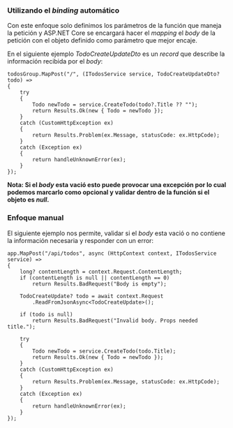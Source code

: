 ### Utilizando el *binding* automático

Con este enfoque solo definimos los parámetros de la función que maneja la petición y ASP.NET Core se encargará hacer el *mapping* el *body* de la petición con el objeto definido como parámetro que mejor encaje.

En el siguiente ejemplo *TodoCreateUpdateDto* es un *record* que describe la información recibida por el *body*:

```
todosGroup.MapPost("/", (ITodosService service, TodoCreateUpdateDto? todo) =>
{
    try
    {
        Todo newTodo = service.CreateTodo(todo?.Title ?? "");
        return Results.Ok(new { Todo = newTodo });
    }
    catch (CustomHttpException ex) 
    { 
	    return Results.Problem(ex.Message, statusCode: ex.HttpCode);
	}
    catch (Exception ex) 
    { 
	    return handleUnknownError(ex);
	}
});
```

**Nota: Si el *body* esta vació esto puede provocar una excepción por lo cual podemos marcarlo como opcional y validar dentro de la función si el objeto es *null*.**
### Enfoque manual

El siguiente ejemplo nos permite, validar si el *body* esta vació o no contiene la información necesaria y responder con un error:

```
app.MapPost("/api/todos", async (HttpContext context, ITodosService service) =>
{
    long? contentLength = context.Request.ContentLength;
    if (contentLength is null || contentLength == 0) 
	    return Results.BadRequest("Body is empty");

    TodoCreateUpdate? todo = await context.Request
	    .ReadFromJsonAsync<TodoCreateUpdate>();
     
    if (todo is null) 
	    return Results.BadRequest("Invalid body. Props needed title.");

    try
    {
        Todo newTodo = service.CreateTodo(todo.Title);
        return Results.Ok(new { Todo = newTodo });
    }
    catch (CustomHttpException ex) 
    { 
	    return Results.Problem(ex.Message, statusCode: ex.HttpCode);
    }
    catch (Exception ex) 
    { 
	    return handleUnknownError(ex);
	}
});
```